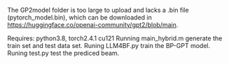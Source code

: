 The GP2model folder is too large to upload and lacks a .bin file (pytorch_model.bin), which can be downloaded in https://huggingface.co/openai-community/gpt2/blob/main. 

Requires: python3.8, torch2.4.1 cu121
Running main_hybrid.m generate the train set and test data set.
Runing LLM4BF.py train the BP-GPT model.
Runing test.py test the prediced beam.
